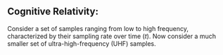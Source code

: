 ## Cognitive Relativity:

Consider a set of samples ranging from low to high frequency, characterized by their sampling rate over time (_t_). Now consider a much smaller set of ultra-high-frequency (UHF) samples. 
